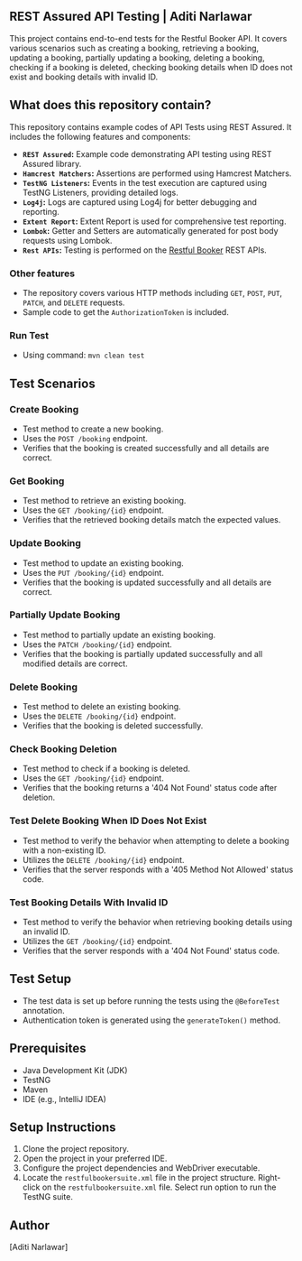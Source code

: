 ## REST Assured API Testing | Aditi Narlawar


This project contains end-to-end tests for the Restful Booker API. It covers various scenarios such as creating a booking, retrieving a booking, updating a booking, partially updating a booking, deleting a booking, checking if a booking is deleted, checking booking details when ID does not exist and booking details with invalid ID.

## What does this repository contain?

This repository contains example codes of API Tests using REST Assured. It includes the following features and components:

- **`REST Assured`:** Example code demonstrating API testing using REST Assured library.
- **`Hamcrest Matchers`:** Assertions are performed using Hamcrest Matchers.
- **`TestNG Listeners`:** Events in the test execution are captured using TestNG Listeners, providing detailed logs.
- **`Log4j`:** Logs are captured using Log4j for better debugging and reporting.
- **`Extent Report`:** Extent Report is used for comprehensive test reporting.
- **`Lombok`:** Getter and Setters are automatically generated for post body requests using Lombok.
- **`Rest APIs`:** Testing is performed on the [Restful Booker](https://restful-booker.herokuapp.com/apidoc/index.html) REST APIs.

### Other features
- The repository covers various HTTP methods including `GET`, `POST`, `PUT`, `PATCH`, and `DELETE` requests.
- Sample code to get the `AuthorizationToken` is included.

### Run Test
- Using command: `mvn clean test`

## Test Scenarios

### Create Booking
- Test method to create a new booking.
- Uses the `POST /booking` endpoint.
- Verifies that the booking is created successfully and all details are correct.

### Get Booking
- Test method to retrieve an existing booking.
- Uses the `GET /booking/{id}` endpoint.
- Verifies that the retrieved booking details match the expected values.

### Update Booking
- Test method to update an existing booking.
- Uses the `PUT /booking/{id}` endpoint.
- Verifies that the booking is updated successfully and all details are correct.

### Partially Update Booking
- Test method to partially update an existing booking.
- Uses the `PATCH /booking/{id}` endpoint.
- Verifies that the booking is partially updated successfully and all modified details are correct.

### Delete Booking
- Test method to delete an existing booking.
- Uses the `DELETE /booking/{id}` endpoint.
- Verifies that the booking is deleted successfully.

### Check Booking Deletion
- Test method to check if a booking is deleted.
- Uses the `GET /booking/{id}` endpoint.
- Verifies that the booking returns a '404 Not Found' status code after deletion.

### Test Delete Booking When ID Does Not Exist
- Test method to verify the behavior when attempting to delete a booking with a non-existing ID.
- Utilizes the `DELETE /booking/{id}` endpoint.
- Verifies that the server responds with a '405 Method Not Allowed' status code.

### Test Booking Details With Invalid ID
- Test method to verify the behavior when retrieving booking details using an invalid ID.
- Utilizes the `GET /booking/{id}` endpoint.
- Verifies that the server responds with a '404 Not Found' status code.

## Test Setup
- The test data is set up before running the tests using the `@BeforeTest` annotation.
- Authentication token is generated using the `generateToken()` method.

## Prerequisites

- Java Development Kit (JDK)
- TestNG
- Maven
- IDE (e.g., IntelliJ IDEA)

## Setup Instructions

1. Clone the project repository.
2. Open the project in your preferred IDE.
3. Configure the project dependencies and WebDriver executable.
4. Locate the `restfulbookersuite.xml` file in the project structure.
   Right-click on the `restfulbookersuite.xml` file.
   Select run option to run the TestNG suite.

## Author

[Aditi Narlawar]